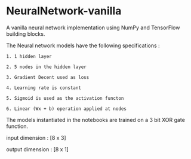 # NeuralNetwork-vanilla
A vanilla neural network implementation using NumPy and TensorFlow building blocks.

The Neural network models have the following specifications : 

	1. 1 hidden layer
	
	2. 5 nodes in the hidden layer
	
	3. Gradient Decent used as loss
	
	4. Learning rate is constant
	
	5. Sigmoid is used as the activation functon
	
	6. Linear (Wx + b) operation applied at nodes
	
The models instantiated in the notebooks are trained on a 3 bit XOR gate function.

input dimension : [8 x 3]

output dimension : [8 x 1]
